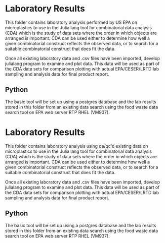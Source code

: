 # Laboratory Results

This folder contains laboratory analysis performed by US EPA on microplastics to use in the Julia lang tool for combinatorial data analysis (CDA) which is the study of data sets where the order in which objects are arranged is important. CDA can be used either to determine how well a given combinatorial construct reflects the observed data, or to search for a suitable combinatorial construct that does fit the data.

Once all existing laboratory data and .csv files have been imported, develop julialang program to examine and plot data. This data will be used as part of the CDA data sets for comparison plotting with actual EPA/CESER/LRTD lab sampling and analysis data for final product report.

## Python

The basic tool will be set up using a postgres database and the lab results stored in this folder from an existing data search using the food waste data search tool on EPA web server RTP RHEL (VM937).

# Laboratory Results

This folder contains laboratory analysis using qa/qc'd existing data on microplastics to use in the Julia lang tool for combinatorial data analysis (CDA) which is the study of data sets where the order in which objects are arranged is important. CDA can be used either to determine how well a given combinatorial construct reflects the observed data, or to search for a suitable combinatorial construct that does fit the data.

Once all existing laboratory data and .csv files have been imported, develop julialang program to examine and plot data. This data will be used as part of the CDA data sets for comparison plotting with actual EPA/CESER/LRTD lab sampling and analysis data for final product report.

## Python

The basic tool will be set up using a postgres database and the lab results stored in this folder from an existing data search using the food waste data search tool on EPA web server RTP RHEL (VM937).
